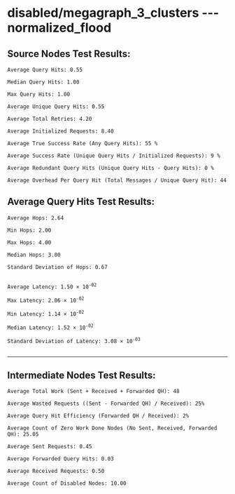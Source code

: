 # disabled/megagraph_3_clusters --- normalized_flood
## Source Nodes Test Results:
	Average Query Hits: 0.55

	Median Query Hits: 1.00

	Max Query Hits: 1.00

	Average Unique Query Hits: 0.55

	Average Total Retries: 4.20

	Average Initialized Requests: 8.40

	Average True Success Rate (Any Query Hits): 55 %

	Average Success Rate (Unique Query Hits / Initialized Requests): 9 %

	Average Redundant Query Hits (Unique Query Hits - Query Hits): 0 %

	Average Overhead Per Query Hit (Total Messages / Unique Query Hit): 44



## Average Query Hits Test Results:
<pre><code>Average Hops: 2.64

Min Hops: 2.00

Max Hops: 4.00

Median Hops: 3.00

Standard Deviation of Hops: 0.67


Average Latency: 1.50 × 10<sup>-02</sup>

Max Latency: 2.06 × 10<sup>-02</sup>

Min Latency: 1.14 × 10<sup>-02</sup>

Median Latency: 1.52 × 10<sup>-02</sup>

Standard Deviation of Latency: 3.08 × 10<sup>-03</sup>

</code></pre>

---------------------------------------------
## Intermediate Nodes Test Results:

	Average Total Work (Sent + Received + Forwarded QH): 48

	Average Wasted Requests ((Sent - Forwarded QH) / Received): 25%

	Average Query Hit Efficiency (Forwarded QH / Received): 2%

	Average Count of Zero Work Done Nodes (No Sent, Received, Forwarded QH): 25.05

	Average Sent Requests: 0.45

	Average Forwarded Query Hits: 0.03

	Average Received Requests: 0.50

	Average Count of Disabled Nodes: 10.00


